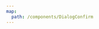 ```yaml
---
map:
  path: /components/DialogConfirm
---
```


<demo src="./demo/demo.vue"
  language="vue"
  title="基本用法"
  desc="DialogConfirm">
</demo>
